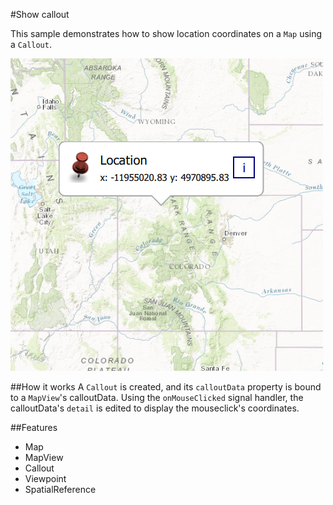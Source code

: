 #Show callout

This sample demonstrates how to show location coordinates on a `Map` using a `Callout`.

![](screenshot.png)

##How it works
A `Callout` is created, and its `calloutData` property is bound to a `MapView`'s calloutData. Using the `onMouseClicked` signal handler, the calloutData's `detail` is edited to display the mouseclick's coordinates.

##Features
- Map
- MapView
- Callout
- Viewpoint
- SpatialReference
